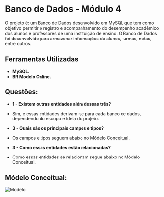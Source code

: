 # Banco de Dados - Módulo 4

  O projeto é: um Banco de Dados desenvolvido em MySQL que tem como objetivo permitir o registro e acompanhamento do desempenho acadêmico dos alunos e professores de uma instituição de ensino. O Banco de Dados foi desenvolvido para armazenar informações de alunos, turmas, notas, entre outros.


## Ferramentas Utilizadas
- **MySQL.**
- **BR Modelo Online.**

## Questões:

- **1 - Existem outras entidades além dessas três?**
- Sim, e essas entidades derivam-se para cada banco de dados, dependendo do escopo e ideia do projeto.

- **3 - Quais são os principais campos e tipos?**
- Os campos e tipos seguem abaixo no Módelo Conceitual.

- **3 - Como essas entidades estão relacionadas?**
- Como essas entidades se relacionam segue abaixo no Módelo Conceitual.

## Módelo Conceitual:

![Modelo](https://user-images.githubusercontent.com/116355056/221614504-54b4ea54-1b20-4ad6-a9e0-305958e3ee87.jpeg)
